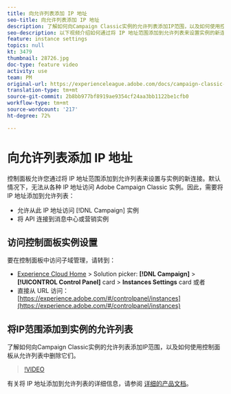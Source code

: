 ```yaml
---
title: 向允许列表添加 IP 地址
seo-title: 向允许列表添加 IP 地址
description: 了解如何向Campaign Classic实例的允许列表添加IP范围，以及如何使用控制面板从允许列表中删除它们。
seo-description: 以下视频介绍如何通过将 IP 地址范围添加到允许列表来设置实例的新连接。
feature: instance settings
topics: null
kt: 3479
thumbnail: 28726.jpg
doc-type: feature video
activity: use
team: PM
original-url: https://experienceleague.adobe.com/docs/campaign-classic-learn/tutorials/administrating/control-panel-acc/ip-whitelisting.html,https://experienceleague.adobe.com/docs/campaign-classic-learn/tutorials/administrating/control-panel-acc/ip-allow-listing.html
translation-type: tm+mt
source-git-commit: 2b8bb977bf8919ae9354cf24aa3bb1122be1cfb0
workflow-type: tm+mt
source-wordcount: '217'
ht-degree: 72%

---
```



# 向允许列表添加 IP 地址

控制面板允许您通过将 IP 地址范围添加到允许列表来设置与实例的新连接。默认情况下，无法从各种 IP 地址访问 Adobe Campaign Classic 实例。因此，需要将 IP 地址添加到允许列表：

* 允许从此 IP 地址访问 [!DNL Campaign] 实例
* 将 API 连接到消息中心或营销实例

## 访问控制面板实例设置

要在控制面板中访问子域管理，请转到：

* [Experience Cloud Home](https://experience.adobe.com/#/home) > Solution picker: **[!DNL Campaign]** > **[!UICONTROL Control Panel]** card > **Instances Settings** card
或者
* 直接从 URL 访问：[https://experience.adobe.com/#/controlpanel/instances](https://experience.adobe.com/#/controlpanel/instances)

## 将IP范围添加到实例的允许列表

了解如何向Campaign Classic实例的允许列表添加IP范围，以及如何使用控制面板从允许列表中删除它们。

>[!VIDEO](https://video.tv.adobe.com/v/28726?quality=12)

有关将 IP 地址添加到允许列表的详细信息，请参阅 [详细的产品文档](https://helpx.adobe.com/cn/campaign/kb/control-panel-instance-settings.html)。

